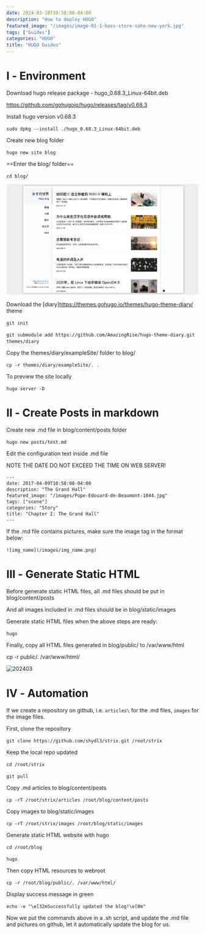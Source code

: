 ```yaml
---
date: 2024-03-18T10:58:08-04:00
description: "How to deploy HUGO"
featured_image: "/images/image-01-1-boss-store-soho-new-york.jpg"
tags: ["Guides"]
categories: "HUGO"
title: "HUGO Guides"
---
```


# Ⅰ - Environment

Download hugo release package - hugo_0.68.3_Linux-64bit.deb 

<https://github.com/gohugoio/hugo/releases/tag/v0.68.3>



Install hugo version v0.68.3

`sudo dpkg --install ./hugo_0.68.3_Linux-64bit.deb`



Create new blog folder

`hugo new site blog`



==Enter the blog/ folder==

`cd blog/`



![hugo_preview](/images/hugo_preview.jpg)

Download the [diary]<https://themes.gohugo.io/themes/hugo-theme-diary/> theme

`git init`

`git submodule add https://github.com/AmazingRise/hugo-theme-diary.git themes/diary`



Copy the themes/diary/exampleSite/ folder to blog/

`cp -r themes/diary/exampleSite/. .`



To preview the site locally

`hugo server -D`



# Ⅱ - Create Posts in markdown

Create new .md file in blog/content/posts folder

`hugo new posts/test.md`



Edit the configuration text inside .md file

NOTE THE DATE DO NOT EXCEED THE TIME ON WEB SERVER!
```
---
date: 2017-04-09T10:58:08-04:00
description: "The Grand Hall"
featured_image: "/images/Pope-Edouard-de-Beaumont-1844.jpg"
tags: ["scene"]
categories: "Story"
title: "Chapter I: The Grand Hall"
---
```




If the .md file contains pictures, make sure the image tag in the format below:

`![img_name](/images/img_name.png)`



# Ⅲ - Generate Static HTML

Before generate static HTML files, all .md files should be put in blog/content/posts

And all images included in .md files should be in blog/static/images



Generate static HTML files when the above steps are ready:

`hugo`



Finally, copy all HTML files generated in blog/public/ to /var/www/html

cp -r public/. /var/www/html/


![202403](/images/screenshot202403.png)

# Ⅳ - Automation

If we create a repository on github, i.e. `articles\`  for the .md files, `images` for the image files.



First, clone the repository

 `git clone https://github.com/shydl3/strix.git /root/strix`



Keep the local repo updated

`cd /root/strix`

`git pull`



Copy .md articles to blog/content/posts

`cp -rT /root/strix/articles /root/blog/content/posts`

Copy images to blog/static/images

`cp -rT /root/strix/images /root/blog/static/images`



Generate static HTML website with hugo

`cd /root/blog`

`hugo`



Then copy HTML resources to webroot

`cp -r /root/blog/public/. /var/www/html/`



Display success message in green

`echo -e "\e[32mSuccessfully updated the blog!\e[0m"`



Now we put the commands above in a .sh script, and update the .md file and pictures on github, let it automatically update the blog for us.
